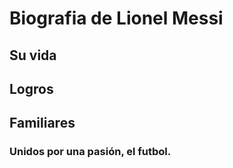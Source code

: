 # Biografia de Lionel Messi

## Su vida

## Logros

## Familiares


### Unidos por una pasión, el futbol.